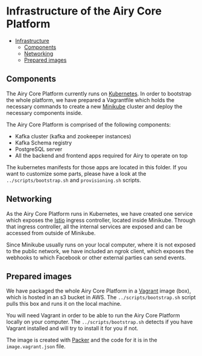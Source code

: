 # Infrastructure of the Airy Core Platform

- [Infrastructure](#infrastructure-of-the-airy-core-platform)
  - [Components](#components)
  - [Networking](#networking)
  - [Prepared images](#prepared-images)


## Components

The Airy Core Platform currently runs on [Kubernetes](https://kubernetes.io/). In order to bootstrap the whole platform, we have prepared a Vagrantfile which holds the necessary commands to create a new [Minikube](https://kubernetes.io/docs/setup/learning-environment/minikube/) cluster and deploy the necessary components inside.

The Airy Core Platform is comprised of the following components:
- Kafka cluster (kafka and zookeeper instances)
- Kafka Schema registry
- PostgreSQL server
- All the backend and frontend apps required for Airy to operate on top

The kubernetes manifests for those apps are located in this folder. If you want to customize some parts, please have a look at the `../scripts/bootstrap.sh` and `provisioning.sh` scripts.


## Networking

As the Airy Core Platform runs in Kubernetes, we have created one service which exposes the [Istio](https://istio.io/) ingress controller, located inside Minikube. Through that ingress controller, all the internal services are exposed and can be accessed from outside of Minikube.

Since Minikube usually runs on your local computer, where it is not exposed to the public network, we have included an ngrok client, which exposes the webhooks to which Facebook or other external parties can send events.


## Prepared images

We have packaged the whole Airy Core Platform in a [Vagrant](https://www.vagrantup.com/) image (box), which is hosted in an s3 bucket in AWS. The `../scripts/bootstrap.sh` script pulls this box and runs it on the local machine.

You will need Vagrant in order to be able to run the Airy Core Platform locally on your computer. The `../scripts/bootstrap.sh` detects if you have Vagrant installed and will try to install it for you if not.

The image is created with [Packer](https://www.packer.io/) and the code for it is in the `image.vagrant.json` file.
